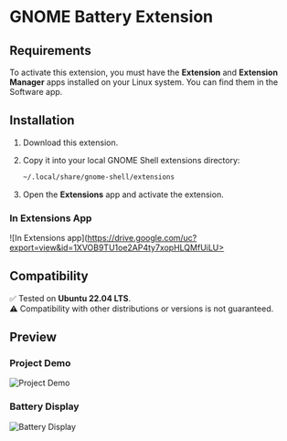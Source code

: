 # GNOME Battery Extension

## Requirements

To activate this extension, you must have the **Extension** and **Extension Manager** apps installed on your Linux system. You can find them in the Software app.

## Installation

1. Download this extension.
2. Copy it into your local GNOME Shell extensions directory:

   ```bash
   ~/.local/share/gnome-shell/extensions
   ```

3. Open the **Extensions** app and activate the extension.

### In Extensions App  
![In Extensions app](https://drive.google.com/uc?export=view&id=1XVOB9TU1oe2AP4ty7xopHLQMfUiLU>

## Compatibility

✅ Tested on **Ubuntu 22.04 LTS**.  
⚠️ Compatibility with other distributions or versions is not guaranteed.

## Preview

### Project Demo  
![Project Demo](https://drive.google.com/uc?export=view&id=1CX-JfFbQoQiV9eL_vFIBm2viXn0wEids)

### Battery Display  
![Battery Display](https://drive.google.com/uc?export=view&id=1v5e0OyI62dR-W1gToBPdZ5kJFPuQ7z4C)
